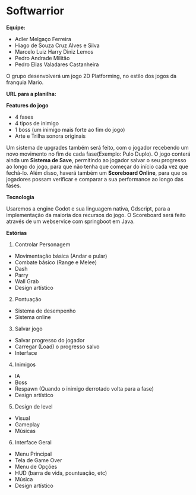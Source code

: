 # Softwarrior

**Equipe:**

- Adler Melgaço Ferreira
- Hiago de Souza Cruz Alves e Silva
- Marcelo Luiz Harry Diniz Lemos
- Pedro Andrade Militão
- Pedro Elias Valadares Castanheira

O grupo desenvolverá um jogo 2D Platforming, no estilo dos jogos da franquia Mario.

**URL para a planilha:**



**Features do jogo**
- 4 fases
- 4 tipos de inimigo
- 1 boss (um inimigo mais forte ao fim do jogo)
- Arte e Trilha sonora originais

Um sistema de upgrades também será feito, com o jogador recebendo um novo movimento no fim de cada fase(Exemplo: Pulo Duplo). O jogo conterá ainda um **Sistema de Save**, permitindo ao jogador salvar o seu progresso ao longo do jogo, para que não tenha que começar do início cada vez que fechá-lo. Além disso, haverá também um **Scoreboard Online**, para que os jogadores possam verificar e comparar a sua performance ao longo das fases.

**Tecnologia**

Usaremos a engine Godot e sua linguagem nativa, Gdscript, para a implementação da maioria dos recursos do jogo. O Scoreboard será feito através de um webservice com springboot em Java.

**Estórias**

1. Controlar Personagem
- Movimentação básica (Andar e pular)
- Combate básico (Range e Melee)
- Dash
- Parry
- Wall Grab
- Design artístico

2. Pontuação

- Sistema de desempenho
- Sistema online

3. Salvar jogo
- Salvar progresso do jogador
- Carregar (Load) o progresso salvo
- Interface

4. Inimigos
- IA
- Boss
- Respawn (Quando o inimigo derrotado volta para a fase)
- Design artístico

5. Design de level
- Visual
- Gameplay
- Músicas

6. Interface Geral
- Menu Principal
- Tela de Game Over
- Menu de Opções
- HUD (barra de vida, pountuação, etc)
- Música
- Design artístico

